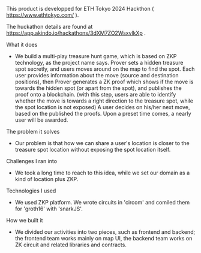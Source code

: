 This product is developped for ETH Tokyo 2024 Hackthon ( https://www.ethtokyo.com/ ).

The huckathon details are found at
https://app.akindo.io/hackathons/3dXM7ZO2WsxvlkXp .

What it does

- We build a multi-play treasure hunt game, which is based on ZKP technology, as the project name says.
  Prover sets a hidden treasure spot secretly, and users moves around on the map to find the spot.
  Each user provides information about the move (source and destination positions), then Prover generates a ZK proof which shows if the move is towards the hidden spot (or apart from the spot),
  and publishes the proof onto a blockchain.
  (with this step, users are able to identify whether the move is towards a right direction to the treasure spot, while the spot location is not exposed)
  A user decides on his/her next move, based on the published the proofs. Upon a preset time comes, a nearly user will be awarded.

The problem it solves

- Our problem is that how we can share a user's location is closer to the treasure spot location without exposing the spot location itself.

Challenges I ran into

- We took a long time to reach to this idea, while we set our domain as a kind of location plus ZKP.

Technologies I used

- We used ZKP platform. We wrote circuits in 'circom' and comiled them for 'groth16' with 'snarkJS'.

How we built it

- We divided our activities into two pieces, such as frontend and backend; the frontend team works mainly on map UI, the backend team works on ZK circuit and related libraries and contracts.
